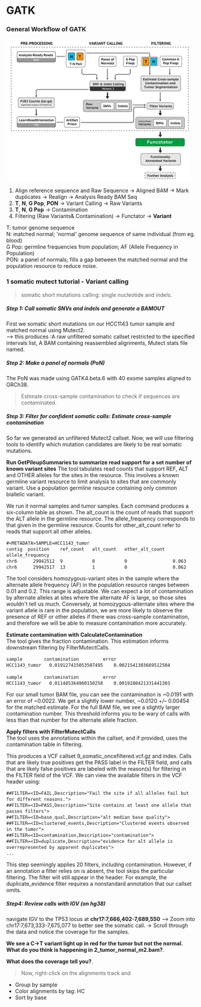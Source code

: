 # GATK 

### General Workflow of GATK

![](workflow_GATK.png)

1. Align reference sequence and Raw Sequence -> Aligned BAM -> Mark duplicates -> Realign -> Analysis Ready BAM Seq
2.  **T**, **N**, **G Pop**, **PON** -> Variant Calling -> Raw Variants
3.  **T**, **N**, **G Pop** -> Contamination
4.  Filtering (Raw Variants& Contamination) -> Functator -> **Variant**

T: tumor genome sequence  
N: matched normal; 'normal' genome sequence of same individual (from eg. blood)  
G Pop: germline frequencies from population; AF (Allele Frequency in Population)  
PON: a panel of normals;  fills a gap between the matched normal and the population resource to reduce noise.  

### 1 somatic mutect tutorial - Variant calling

> somatic short mutations calling: single nucleotide and indels. 

##### Step 1: Call somatic SNVs and indels and generate a BAMOUT
First we somatic short mutations on our HCC1143 tumor sample and matched normal using Mutect2.  
--> this produces :A raw unfiltered somatic callset restricted to the specified intervals list, A BAM containing reassembled alignments, Mutect stats file named. 

##### Step 2: Make a panel of normals (PoN)
The PoN was made using GATK4.beta.6 with 40 exome samples aligned to GRCh38.  


> Estimate cross-sample contamination to check if sequences are contaminated. 

##### Step 3: Filter for confident somatic calls: Estimate cross-sample contamination
So far we generated an unfiltered Mutect2 callset. Now, we will use filtering tools to identify which mutation candidates are likely to be real somatic mutations.  

**Run GetPileupSummaries to summarize read support for a set number of known variant sites**
The tool tabulates read counts that support REF, ALT and OTHER alleles for the sites in the resource. This involves a known germline variant resource to limit analysis to sites that are commonly variant. Use a population germline resource containing only common biallelic variant.  

We run it normal samples and tumor samples. 
Each command produces a six-column table as shown. The alt_count is the count of reads that support the ALT allele in the germline resource. The allele_frequency corresponds to that given in the germline resource. Counts for other_alt_count refer to reads that support all other alleles.

```
#<METADATA>SAMPLE=HCC1143_tumor
contig	position	ref_count	alt_count	other_alt_count	allele_frequency  
chr6	  29942512	9	        0	        0	              0.063  
chr6	  29942517	13	        1	        0	              0.062  
```

The tool considers homozygous-variant sites in the sample where the alternate allele frequency (AF) in the population resource ranges between 0.01 and 0.2. This range is adjustable. We can expect a lot of contamination by alternate alleles at sites where the alternate AF is large, so those sites wouldn't tell us much. Conversely, at homozygous-alternate sites where the variant allele is rare in the population, we are more likely to observe the presence of REF or other alleles if there was cross-sample contamination, and therefore we will be able to measure contamination more accurately.  

**Estimate contamination with CalculateContamination**  
The tool gives the fraction contamination. This estimation informs downstream filtering by FilterMutectCalls.  

```
sample	      contamination	        error
HCC1143_tumor	0.019127415053507495	0.0021541303669512504

sample	      contamination	        error
HCC1143_tumor	0.011485364960150258	0.0019180421331441303
```

For our small tumor BAM file, you can see the contamination is ~0.0191 with an error of ~0.0022. We get a slightly lower number, ~0.0120 +/– 0.00454 for the matched estimate. For the full BAM file, we see a slightly larger contamination number. This threshold informs you to be wary of calls with less than that number for the alternate allele fraction.

**Apply filters with FilterMutectCalls**  
The tool uses the annotations within the callset, and if provided, uses the contamination table in filtering.  

This produces a VCF callset 9_somatic_oncefiltered.vcf.gz and index. Calls that are likely true positives get the PASS label in the FILTER field, and calls that are likely false positives are labeled with the reason(s) for filtering in the FILTER field of the VCF. We can view the available filters in the VCF header using:  

```
##FILTER=<ID=FAIL,Description="Fail the site if all alleles fail but for different reasons.">
##FILTER=<ID=PASS,Description="Site contains at least one allele that passes filters">
##FILTER=<ID=base_qual,Description="alt median base quality">
##FILTER=<ID=clustered_events,Description="Clustered events observed in the tumor">
##FILTER=<ID=contamination,Description="contamination">
##FILTER=<ID=duplicate,Description="evidence for alt allele is overrepresented by apparent duplicates">
...  
```

This step seemingly applies 20 filters, including contamination. However, if an annotation a filter relies on is absent, the tool skips the particular filtering. The filter will still appear in the header. For example, the duplicate_evidence filter requires a nonstandard annotation that our callset omits.

##### Step4: Review calls with IGV (on hg38)

navigate IGV to the TP53 locus at **chr17:7,666,402-7,689,550** --> Zoom into chr17:7,673,333-7,675,077 to better see the somatic call. 
-> Scroll through the data and notice the coverage for the samples.

**We see a C→T variant light up in red for the tumor but not the normal. What do you think is happening in 2_tumor_normal_m2.bam?**. 

**What does the coverage tell you?**. 

> Now, right-click on the alignments track and
  * Group by sample
  * Color alignments by tag: HC
  * Sort by base


